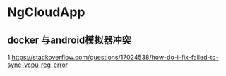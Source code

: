 # NgCloudApp

## docker 与android模拟器冲突 
1.https://stackoverflow.com/questions/17024538/how-do-i-fix-failed-to-sync-vcpu-reg-error
